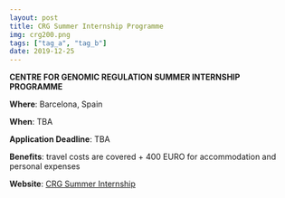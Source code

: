 ```yaml
---
layout: post
title: CRG Summer Internship Programme
img: crg200.png
tags: ["tag_a", "tag_b"]
date: 2019-12-25
---
```


**CENTRE FOR GENOMIC REGULATION SUMMER INTERNSHIP PROGRAMME**

**Where**: Barcelona, Spain

**When**: TBA

**Application Deadline**: TBA

**Benefits**: travel costs are covered + 400 EURO for accommodation and personal expenses 

**Website**: [CRG Summer Internship](https://www.crg.eu/en/content/training-undergraduates/crg-summer-internship-programme)


